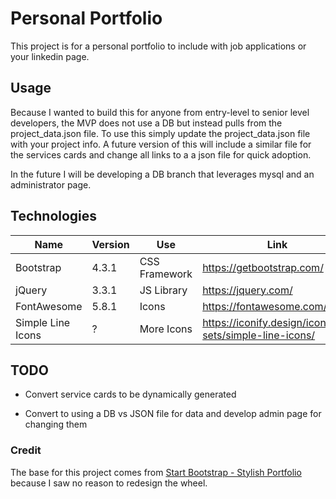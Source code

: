 # Personal Portfolio

This project is for a personal portfolio to include with job applications or your linkedin page.

## Usage
Because I wanted to build this for anyone from entry-level to senior level developers, the MVP does not use a DB but instead pulls from the project_data.json file. To use this simply update the project_data.json file with your project info. 
A future version of this will include a similar file for the services cards and change all links to a a json file for quick adoption.  


In the future I will be developing a DB branch that leverages mysql and an administrator page. 


## Technologies
Name | Version | Use | Link 
--- | --- | --- | --- 
Bootstrap | 4.3.1 | CSS Framework | https://getbootstrap.com/ 
jQuery | 3.3.1 | JS Library | https://jquery.com/ 
FontAwesome | 5.8.1 | Icons | https://fontawesome.com/icons 
Simple Line Icons | ? | More Icons | https://iconify.design/icon-sets/simple-line-icons/


## TODO
- Convert service cards to be dynamically generated

- Convert to using a DB vs JSON file for data and develop admin page for changing them


### Credit

The base for this project comes from [Start Bootstrap - Stylish Portfolio](https://startbootstrap.com/template-overviews/stylish-portfolio/) because I saw no reason to redesign the wheel.
